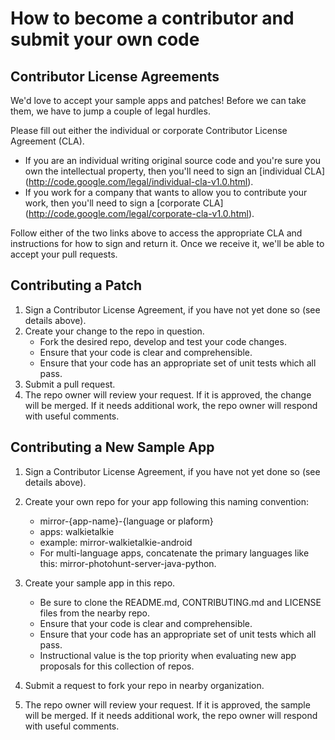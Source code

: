 # How to become a contributor and submit your own code

## Contributor License Agreements

We'd love to accept your sample apps and patches! Before we can take them, we
have to jump a couple of legal hurdles.

Please fill out either the individual or corporate Contributor License Agreement
(CLA).

  * If you are an individual writing original source code and you're sure you
    own the intellectual property, then you'll need to sign an [individual CLA]
    (http://code.google.com/legal/individual-cla-v1.0.html).
  * If you work for a company that wants to allow you to contribute your work,
    then you'll need to sign a [corporate CLA]
    (http://code.google.com/legal/corporate-cla-v1.0.html).

Follow either of the two links above to access the appropriate CLA and
instructions for how to sign and return it. Once we receive it, we'll be able to
accept your pull requests.

## Contributing a Patch

1. Sign a Contributor License Agreement, if you have not yet done so (see
   details above).
1. Create your change to the repo in question.
    * Fork the desired repo, develop and test your code changes.
    * Ensure that your code is clear and comprehensible.
    * Ensure that your code has an appropriate set of unit tests which all pass.
1. Submit a pull request.
1. The repo owner will review your request. If it is approved, the change will
   be merged. If it needs additional work, the repo owner will respond with
   useful comments.

## Contributing a New Sample App

1. Sign a Contributor License Agreement, if you have not yet done so (see
   details above).
1. Create your own repo for your app following this naming convention:
    * mirror-{app-name}-{language or plaform}
    * apps: walkietalkie
    * example:  mirror-walkietalkie-android
    * For multi-language apps, concatenate the primary languages like this:
      mirror-photohunt-server-java-python.

1. Create your sample app in this repo.
    * Be sure to clone the README.md, CONTRIBUTING.md and LICENSE files from the
      nearby repo.
    * Ensure that your code is clear and comprehensible.
    * Ensure that your code has an appropriate set of unit tests which all pass.
    * Instructional value is the top priority when evaluating new app proposals for
      this collection of repos.
1. Submit a request to fork your repo in nearby organization.
1. The repo owner will review your request. If it is approved, the sample will
   be merged. If it needs additional work, the repo owner will respond with
   useful comments.
